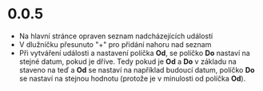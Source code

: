 # 0.0.5

- Na hlavní stránce opraven seznam nadcházejících událostí
- V dlužníčku přesunuto "+" pro přidání nahoru nad seznam
- Při vytváření události a nastavení políčka **Od**, se políčko **Do** nastaví na stejné datum, pokud je dříve. Tedy pokud je **Od** a **Do** v základu na staveno na teď a **Od** se nastaví na například budoucí datum, políčko **Do** se nastaví na stejnou hodnotu (protože je v minulosti od políčka **Od**).
